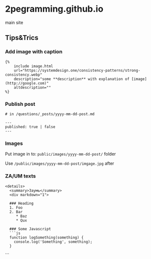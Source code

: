 # 2pegramming.github.io
main site

## Tips&Trics

### Add image with caption

```
{%
    include image.html
    url="https://systemdesign.one/consistency-patterns/strong-consistency.webp"
    description="some **description** with explanation of [image](http://google.com)"
    altdescription=""
%}
```

### Publish post

```
# in /questions/_posts/yyyy-mm-dd-post.md

---
published: true | false
---

```

### Images

Put image in to: `public/images/yyyy-mm-dd-post/` folder

Use `/public/images/yyyy-mm-dd-post/imgage.jpg` after


### ZA/UM texts

```
<details>
  <summary>Заумь</summary>
  <div markdown="1">

  ### Heading
  1. Foo
  2. Bar
     * Baz
     * Qux

  ### Some Javascript
  ```js
  function logSomething(something) {
    console.log('Something', something);
  }
  ```
  </div>
</details>
```


